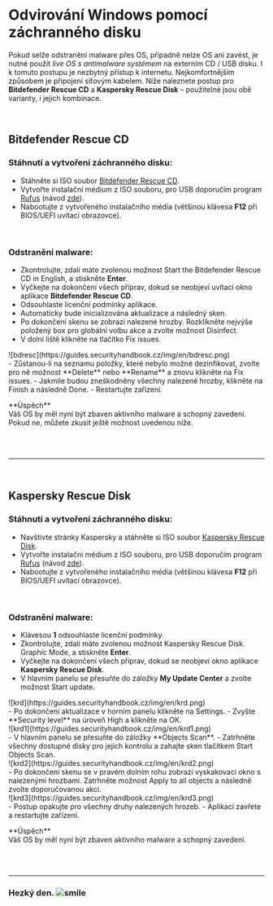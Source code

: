 # Odvirování Windows pomocí záchranného disku
Pokud selže odstranění malware přes OS, případně nelze OS ani zavést, je nutné použít *live OS s antimalware systémem* na externím CD / USB disku. I k tomuto postupu je nezbytný přístup k internetu. Nejkomfortnějším způsobem je připojení síťovým kabelem. Níže naleznete postup pro **Bitdefender Rescue CD** a **Kaspersky Rescue Disk** – použitelné jsou obě varianty, i jejich kombinace.

<br>

## Bitdefender Rescue CD
### Stáhnutí a vytvoření záchranného disku:
- Stáhněte si ISO soubor [Bitdefender Rescue CD](https://download.bitdefender.com/rescue_cd/latest/bitdefender-rescue-cd.iso).
- Vytvořte instalační médium z ISO souboru, pro USB doporučím program [Rufus](https://rufus.akeo.ie/) (návod [zde](http://www.cnews.cz/navody/rufus-vytvorte-zavadeci-flash-disk-s-nejrychlejsim-nastrojem-ze-vsech)).
- Nabootujte z vytvořeného instalačního média (většinou klávesa **F12** při BIOS/UEFI uvítací obrazovce).

<br>

### Odstranění malware:
- Zkontrolujte, zdali máte zvolenou možnost <span class="green">Start the Bitdefender Rescue CD in English</span>, a stiskněte **Enter**.
- Vyčkejte na dokončení všech příprav, dokud se neobjeví uvítací okno aplikace **Bitdefender Rescue CD**.
- Odsouhlaste licenční podmínky aplikace.
- Automaticky bude inicializována aktualizace a následný sken.
- Po dokončení skenu se zobrazí nalezené hrozby. Rozklikněte nejvýše položený box pro globální volbu akce a zvolte možnost <span class="green">Disinfect</span>.
- V dolní liště klikněte na tlačítko <span class="green">Fix issues</span>.
<li style="list-style-type: none">![bdresc](https://guides.securityhandbook.cz/img/en/bdresc.png)</li>
- Zůstanou-li na seznamu položky, které nebylo možné dezinfikovat, zvolte pro ně možnost **Delete** nebo **Rename** a znovu klikněte na <span class="green">Fix issues</span>.
- Jakmile budou zneškodněny všechny nalezené hrozby, klikněte na <span class="green">Finish</span> a následně <span class="green">Done</span>.
- Restartujte zařízení.

<div class="alert success"><p><em class="icon-ok-circled"></em>**Úspěch**<br>
Váš OS by měl nyní být zbaven aktivního malware a schopný zavedení. Pokud ne, můžete zkusit ještě možnost uvedenou níže.</p></div>

<br><br><hr><br>

## Kaspersky Rescue Disk
### Stáhnutí a vytvoření záchranného disku:
- Navštivte stránky Kaspersky a stáhněte si ISO soubor [Kaspersky Rescue Disk](https://support.kaspersky.com/viruses/rescuedisk).
- Vytvořte instalační médium z ISO souboru, pro USB doporučím program [Rufus](https://rufus.akeo.ie/) (návod [zde](http://www.cnews.cz/navody/rufus-vytvorte-zavadeci-flash-disk-s-nejrychlejsim-nastrojem-ze-vsech)).
- Nabootujte z vytvořeného instalačního média (většinou klávesa **F12** při BIOS/UEFI uvítací obrazovce).

<br>

### Odstranění malware:
- Klávesou **1** odsouhlaste licenční podmínky.
- Zkontrolujte, zdali máte zvolenou možnost <span class="green">Kaspersky Rescue Disk. Graphic Mode</span>, a stiskněte **Enter**.
- Vyčkejte na dokončení všech příprav, dokud se neobjeví okno aplikace **Kaspersky Rescue Disk**.
- V hlavním panelu se přesuňte do záložky **My Update Center** a zvolte možnost <span class="green">Start update</span>.
<li style="list-style-type: none">![krd](https://guides.securityhandbook.cz/img/en/krd.png)</li>
- Po dokončení aktualizace v horním panelu klikněte na <span class="green">Settings</span>.
- Zvyšte **Security level** na úroveň <span class="green">High</span> a klikněte na <span class="green">OK</span>.
<li style="list-style-type: none">![krd1](https://guides.securityhandbook.cz/img/en/krd1.png)</li>
- V hlavním panelu se přesuňte do záložky **Objects Scan**.
- Zatrhněte všechny dostupné disky pro jejich kontrolu a zahajte sken tlačítkem <span class="green">Start Objects Scan</span>.
<li style="list-style-type: none">![krd2](https://guides.securityhandbook.cz/img/en/krd2.png)</li>
- Po dokončení skenu se v pravém dolním rohu zobrazí vyskakovací okno s nalezenými hrozbami. Zatrhněte možnost <span class="green">Apply to all objects</span> a následně zvolte doporučovanou akci.
<li style="list-style-type: none">![krd3](https://guides.securityhandbook.cz/img/en/krd3.png)</li>
- Postup opakujte pro všechny druhy nalezených hrozeb.
- Aplikaci zavřete a restartujte zařízení.

<div class="alert success"><p><em class="icon-ok-circled"></em>**Úspěch**<br>
Váš OS by měl nyní být zbaven aktivního malware a schopný zavedení.</p></div>

<br><br><hr>

<h3 class="nocol">Hezký den. <img class="smile" src="https://securityhandbook.cz/img/sm/smile.svg" alt="smile"></h3>
